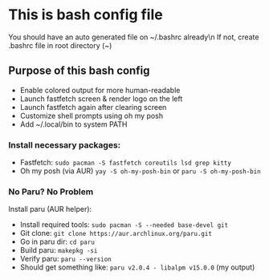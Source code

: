 # This is bash config file
You should have an auto generated file on ~/.bashrc already\n
If not, create .bashrc file in root directory (\~)

## Purpose of this bash config
- Enable colored output for more human-readable
- Launch fastfetch screen & render logo on the left
- Launch fastfetch again after clearing screen
- Customize shell prompts using oh my posh
- Add ~/.local/bin to system PATH

### Install necessary packages: 
- Fastfetch: ```sudo pacman -S fastfetch coreutils lsd grep kitty```
- Oh my posh (via AUR) ```yay -S oh-my-posh-bin``` or ```paru -S oh-my-posh-bin```

### No Paru? No Problem
Install paru (AUR helper):
- Install required tools: ```sudo pacman -S --needed base-devel git```
- Git clone: ```git clone https://aur.archlinux.org/paru.git```
- Go in paru dir: ```cd paru```
- Build paru: ```makepkg -si```
- Verify paru: ```paru --version```
- Should get something like: ```paru v2.0.4 - libalpm v15.0.0``` (my output)
